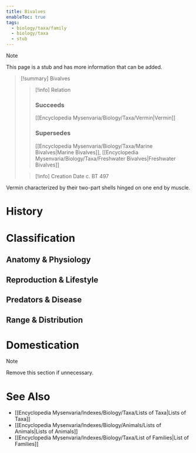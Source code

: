 ```yaml
---
title: Bivalves
enableToc: true
tags:
  - biology/taxa/family
  - biology/taxa
  - stub
---
```


> [!note]
> This page is a stub and has more information that can be added.

> [!summary] Bivalves
> > [!info] Relation
> > ### Succeeds
> > [[Encyclopedia Mysenvaria/Biology/Taxa/Vermin|Vermin]]
> > ### Supersedes
> > [[Encyclopedia Mysenvaria/Biology/Taxa/Marine Bivalves|Marine Bivalves]], [[Encyclopedia Mysenvaria/Biology/Taxa/Freshwater Bivalves|Freshwater Bivalves]]
>
> > [!info] Creation Date
> > c. BT 497

Vermin characterized by their two-part shells hinged on one end by muscle.
# History

# Classification
## Anatomy & Physiology

## Reproduction & Lifestyle

## Predators & Disease

## Range & Distribution

# Domestication

> [!note]
> Remove this section if unnecessary.
# See Also
- [[Encyclopedia Mysenvaria/Indexes/Biology/Taxa/Lists of Taxa|Lists of Taxa]]
- [[Encyclopedia Mysenvaria/Indexes/Biology/Animals/Lists of Animals|Lists of Animals]]
- [[Encyclopedia Mysenvaria/Indexes/Biology/Taxa/List of Families|List of Families]]